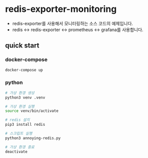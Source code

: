 # redis-exporter-monitoring

- redis-exporter를 사용해서 모니터링하는 소스 코드의 예제입니다.
- redis <-> redis-exporter <-> prometheus <-> grafana를 사용합니다.

## quick start

### docker-compose

```bash
docker-compose up
```

### python

```bash
# 가상 환경 생성
python3 venv .venv
```

```bash
# 가상 환경 실행
source venv/bin/activate
```

```bash
# redis 설치
pip3 install redis
```

```bash
# 스크립트 실행
python3 annoying-redis.py
```

```bash
# 가상 환경 종료
deactivate
```
